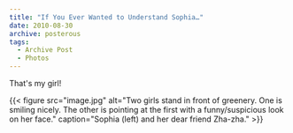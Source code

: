 ```yaml
---
title: "If You Ever Wanted to Understand Sophia…"
date: 2010-08-30
archive: posterous
tags: 
  - Archive Post
  - Photos
---
```


That's my girl!

{{< figure 
	src="image.jpg" 
	alt="Two girls stand in front of greenery. One is smiling nicely. The other is pointing at the first with a funny/suspicious look on her face." 
	caption="Sophia (left) and her dear friend Zha-zha." >}}